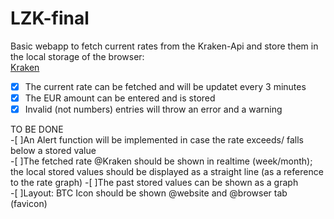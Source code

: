 # LZK-final

Basic webapp to fetch current rates from the Kraken-Api and store them in the local storage of the browser:  
<a href="https://api.kraken.com/0/public/Ticker?pair=XBTEUR">Kraken</a>  
-[x] The current rate can be fetched and will be updatet every 3 minutes  
-[x] The EUR amount can be entered and is stored  
-[x] Invalid (not numbers) entries will throw an error and a warning  

TO BE DONE  
-[ ]An Alert function will be implemented in case the rate exceeds/ falls below a stored value  
-[ ]The fetched rate @Kraken should be shown in realtime (week/month); the local stored values should be displayed as a straight line (as a reference to the rate graph)
-[ ]The past stored values can be shown as a graph  
-[ ]Layout: BTC Icon should be shown @website and @browser tab (favicon)
